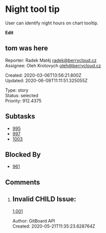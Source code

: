 # Night tool tip

User can identify night hours on chart tooltip.

**Edit**

## **tom was here**

Reporter: Radek Matěj <radek@berrycloud.cz>  
Assignee: Oleh Krotovych <oleh@berrycloud.cz>

Created: 2020-03-06T13:56:21.800Z  
Updated: 2020-06-09T11:11:51.325055Z

Type: story  
Status: selected  
Priority: 912.4375

## Subtasks
- [995](995.md "Add blackest theme")
- [997](997.md "Yet another one")
- [1003](1003.md "Yet another another issue")

## Blocked By
- [961](961.md "User detail tabs")

## Comments
1.  ## Invalid CHILD Issue:
    [1,001](1,001.md "This needs to be done")

    Author: GitBoard API  
    Created: 2020-05-21T11:35:23.628764Z  
